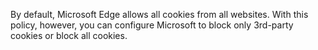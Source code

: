 By default, Microsoft Edge allows all cookies from all websites.  With this policy, however, you can configure Microsoft to block only 3rd-party cookies or block all cookies. 